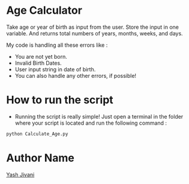 # Age Calculator
Take age or year of birth as input from the user. Store the input in one variable. 
And returns total numbers of years, months, weeks, and days.

 My code is handling all these errors like :

- You are not yet born.
- Invalid Birth Dates.
- User input string in date of birth.
 - You can also handle any other errors, if possible!
# How to run the script
- Running the script is really simple! Just open a terminal in the folder where your script is located and run the following command :
```python
python Calculate_Age.py
```
# Author Name
[Yash Jivani](https://github.com/yash-jivani)
